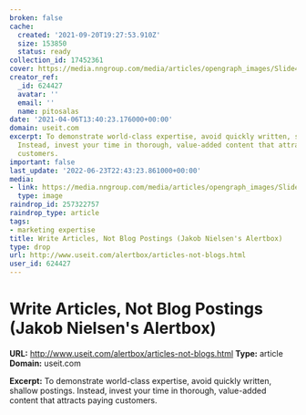 ```yaml
---
broken: false
cache:
  created: '2021-09-20T19:27:53.910Z'
  size: 153850
  status: ready
collection_id: 17452361
cover: https://media.nngroup.com/media/articles/opengraph_images/Slide43write-articles-not-blogs.png
creator_ref:
  _id: 624427
  avatar: ''
  email: ''
  name: pitosalas
date: '2021-04-06T13:40:23.176000+00:00'
domain: useit.com
excerpt: To demonstrate world-class expertise, avoid quickly written, shallow postings.
  Instead, invest your time in thorough, value-added content that attracts paying
  customers.
important: false
last_update: '2022-06-23T22:43:23.861000+00:00'
media:
- link: https://media.nngroup.com/media/articles/opengraph_images/Slide43write-articles-not-blogs.png
  type: image
raindrop_id: 257322757
raindrop_type: article
tags:
- marketing expertise
title: Write Articles, Not Blog Postings (Jakob Nielsen's Alertbox)
type: drop
url: http://www.useit.com/alertbox/articles-not-blogs.html
user_id: 624427
---
```


# Write Articles, Not Blog Postings (Jakob Nielsen's Alertbox)

**URL:** http://www.useit.com/alertbox/articles-not-blogs.html
**Type:** article
**Domain:** useit.com

**Excerpt:** To demonstrate world-class expertise, avoid quickly written, shallow postings. Instead, invest your time in thorough, value-added content that attracts paying customers.
